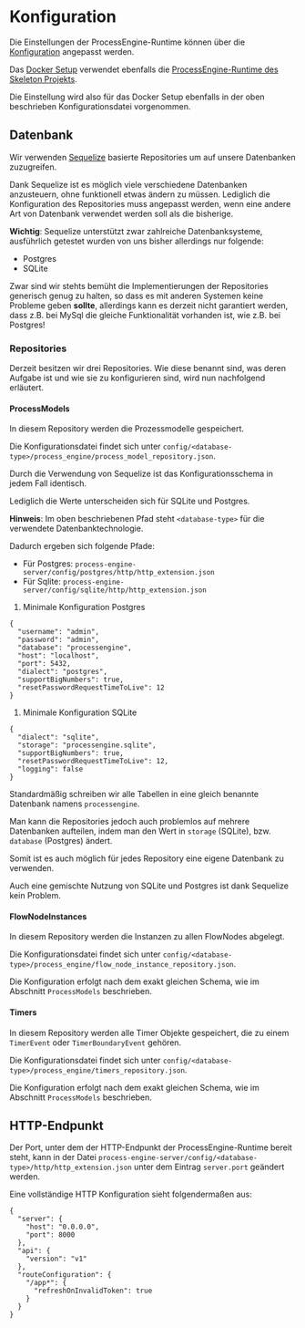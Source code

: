 # Konfiguration

Die Einstellungen der ProcessEngine-Runtime können über die
[Konfiguration](./../konzepte/configuration.md) angepasst werden.

Das [Docker Setup](https://github.com/process-engine/skeleton/tree/develop/full-docker-image)
verwendet ebenfalls die [ProcessEngine-Runtime des Skeleton Projekts](https://github.com/process-engine/skeleton/tree/develop/process-engine-server).

Die Einstellung wird also für das Docker Setup ebenfalls in der oben beschrieben
Konfigurationsdatei vorgenommen.

## Datenbank

Wir verwenden [Sequelize]() basierte Repositories um auf unsere Datenbanken
zuzugreifen.

Dank Sequelize ist es möglich viele verschiedene Datenbanken anzusteuern, ohne
funktionell etwas ändern zu müssen.
Lediglich die Konfiguration des Repositories muss angepasst werden, wenn eine
andere Art von Datenbank verwendet werden soll als die bisherige.

**Wichtig**:
Sequelize unterstützt zwar zahlreiche Datenbanksysteme, ausführlich getestet
wurden von uns bisher allerdings nur folgende:
- Postgres
- SQLite

Zwar sind wir stehts bemüht die Implementierungen der Repositories generisch
genug zu halten, so dass es mit anderen Systemen keine Probleme geben **sollte**,
allerdings kann es derzeit nicht garantiert werden, dass z.B. bei MySql die
gleiche Funktionalität vorhanden ist, wie z.B. bei Postgres!


### Repositories

Derzeit besitzen wir drei Repositories.
Wie diese benannt sind, was deren Aufgabe ist und wie sie zu konfigurieren sind,
wird nun nachfolgend erläutert.

#### ProcessModels

In diesem Repository werden die Prozessmodelle gespeichert.

Die Konfigurationsdatei findet sich unter
`config/<database-type>/process_engine/process_model_repository.json`.

Durch die Verwendung von Sequelize ist das Konfigurationsschema in jedem Fall
identisch.

Lediglich die Werte unterscheiden sich für SQLite und Postgres.

**Hinweis**:
Im oben beschriebenen Pfad steht `<database-type>` für die verwendete
Datenbanktechnologie.

Dadurch ergeben sich folgende Pfade:
- Für Postgres: `process-engine-server/config/postgres/http/http_extension.json`
- Für Sqlite: `process-engine-server/config/sqlite/http/http_extension.json`

1. Minimale Konfiguration Postgres

```
{
  "username": "admin",
  "password": "admin",
  "database": "processengine",
  "host": "localhost",
  "port": 5432,
  "dialect": "postgres",
  "supportBigNumbers": true,
  "resetPasswordRequestTimeToLive": 12
}
```

1. Minimale Konfiguration SQLite

```
{
  "dialect": "sqlite",
  "storage": "processengine.sqlite",
  "supportBigNumbers": true,
  "resetPasswordRequestTimeToLive": 12,
  "logging": false
}
```

Standardmäßig schreiben wir alle Tabellen in eine gleich benannte Datenbank
namens `processengine`.

Man kann die Repositories jedoch auch problemlos auf mehrere Datenbanken
aufteilen, indem man den Wert in `storage` (SQLite),
bzw. `database` (Postgres) ändert.

Somit ist es auch möglich für jedes Repository eine eigene Datenbank zu
verwenden.

Auch eine gemischte Nutzung von SQLite und Postgres ist dank Sequelize
kein Problem.

#### FlowNodeInstances

In diesem Repository werden die Instanzen zu allen FlowNodes abgelegt.

Die Konfigurationsdatei findet sich unter
`config/<database-type>/process_engine/flow_node_instance_repository.json`.

Die Konfiguration erfolgt nach dem exakt gleichen Schema, wie im
Abschnitt `ProcessModels` beschrieben.

#### Timers

In diesem Repository werden alle Timer Objekte gespeichert, die zu einem
`TimerEvent` oder `TimerBoundaryEvent` gehören.

Die Konfigurationsdatei findet sich unter
`config/<database-type>/process_engine/timers_repository.json`.

Die Konfiguration erfolgt nach dem exakt gleichen Schema, wie im
Abschnitt `ProcessModels` beschrieben.


## HTTP-Endpunkt

Der Port, unter dem der HTTP-Endpunkt der ProcessEngine-Runtime bereit steht,
kann in der Datei `process-engine-server/config/<database-type>/http/http_extension.json`
unter dem Eintrag `server.port` geändert werden.

Eine vollständige HTTP Konfiguration sieht folgendermaßen aus:

```
{
  "server": {
    "host": "0.0.0.0",
    "port": 8000
  },
  "api": {
    "version": "v1"
  },
  "routeConfiguration": {
    "/app*": {
      "refreshOnInvalidToken": true
    }
  }
}
```

